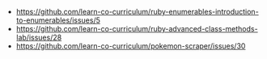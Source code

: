 * https://github.com/learn-co-curriculum/ruby-enumerables-introduction-to-enumerables/issues/5
* https://github.com/learn-co-curriculum/ruby-advanced-class-methods-lab/issues/28
* https://github.com/learn-co-curriculum/pokemon-scraper/issues/30
